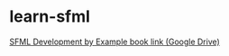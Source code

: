 # learn-sfml

[SFML Development by Example book link (Google Drive)](https://drive.google.com/file/d/1_YknyWTfEfei07hXuHMA7HF8vFrJW3h8/view?usp=sharing)
